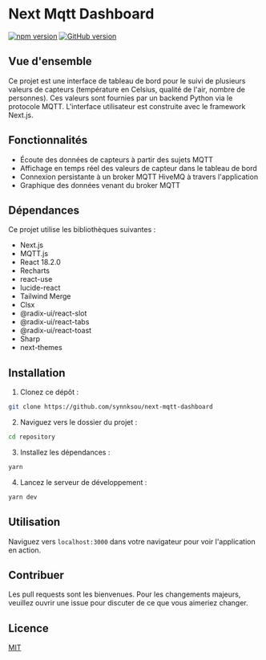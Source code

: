 # Next Mqtt Dashboard

[![npm version](https://badge.fury.io/js/npm.svg)](https://badge.fury.io/js/npm) [![GitHub version](https://badge.fury.io/gh/username%2Frepository.svg)](https://badge.fury.io/gh/username%2Frepository)

## Vue d'ensemble

Ce projet est une interface de tableau de bord pour le suivi de plusieurs valeurs de capteurs (température en Celsius, qualité de l'air, nombre de personnes). Ces valeurs sont fournies par un backend Python via le protocole MQTT. L'interface utilisateur est construite avec le framework Next.js.

## Fonctionnalités

- Écoute des données de capteurs à partir des sujets MQTT
- Affichage en temps réel des valeurs de capteur dans le tableau de bord
- Connexion persistante à un broker MQTT HiveMQ à travers l'application
- Graphique des données venant du broker MQTT

## Dépendances

Ce projet utilise les bibliothèques suivantes :

- Next.js
- MQTT.js
- React 18.2.0
- Recharts
- react-use
- lucide-react
- Tailwind Merge
- Clsx
- @radix-ui/react-slot
- @radix-ui/react-tabs
- @radix-ui/react-toast
- Sharp
- next-themes

## Installation

1. Clonez ce dépôt :

```bash
git clone https://github.com/synnksou/next-mqtt-dashboard
```

2. Naviguez vers le dossier du projet :

```bash
cd repository
```

3. Installez les dépendances :

```bash
yarn
```

4. Lancez le serveur de développement :

```bash
yarn dev
```

## Utilisation

Naviguez vers `localhost:3000` dans votre navigateur pour voir l'application en action.

## Contribuer

Les pull requests sont les bienvenues. Pour les changements majeurs, veuillez ouvrir une issue pour discuter de ce que vous aimeriez changer.

## Licence

[MIT](https://choosealicense.com/licenses/mit/)
